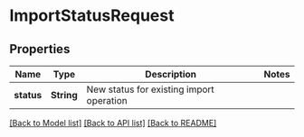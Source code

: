 # ImportStatusRequest

## Properties

Name | Type | Description | Notes
------------ | ------------- | ------------- | -------------
**status** | **String** | New status for existing import operation | 

[[Back to Model list]](../README.md#documentation-for-models) [[Back to API list]](../README.md#documentation-for-api-endpoints) [[Back to README]](../README.md)


